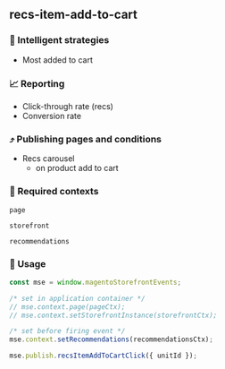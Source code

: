## recs-item-add-to-cart

### 🤖 Intelligent strategies

-   Most added to cart

### 📈 Reporting

-   Click-through rate (recs)
-   Conversion rate

### ⤴️ Publishing pages and conditions

-   Recs carousel
    -   on product add to cart

### 🛄 Required contexts

`page`

`storefront`

`recommendations`

### 🔧 Usage

```javascript
const mse = window.magentoStorefrontEvents;

/* set in application container */
// mse.context.page(pageCtx);
// mse.context.setStorefrontInstance(storefrontCtx);

/* set before firing event */
mse.context.setRecommendations(recommendationsCtx);

mse.publish.recsItemAddToCartClick({ unitId });
```
